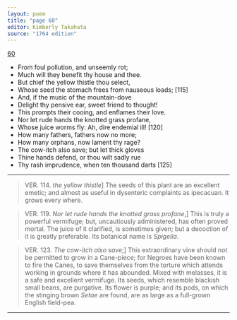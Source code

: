 ```yaml
---
layout: poem
title: "page 60"
editor: Kimberly Takahata
source: "1764 edition"
---
```



[60]()

- From foul pollution, and unseemly rot;
- Much will they benefit thy house and thee.
- But chief the yellow thistle thou select,
- Whose seed the stomach frees from nauseous loads; [115]
- And, if the music of the mountain-dove
- Delight thy pensive ear, sweet friend to thought!
- This prompts their cooing, and enflames their love.
- Nor let rude hands the knotted grass profane,
- Whose juice worms fly: Ah, dire endemial ill! [120]
- How many fathers, fathers now no more;
- How many orphans, now lament thy rage?
- The cow-itch also save; but let thick gloves
- Thine hands defend, or thou wilt sadly rue
- Thy rash imprudence, when ten thousand darts [125]

---

> VER. 114. *the yellow thistle*\] The seeds of this plant are an excellent emetic; and almost as useful in dysenteric complaints as ipecacuan. It grows every where.

> VER. 119. *Nor let rude hands the knotted grass profane*,\] This is truly a powerful vermifuge; but, uncautiously administered, has often proved mortal. The juice of it clarified, is sometimes given; but a decoction of it is greatly preferable. Its botanical name is *Spigelia*.

> VER. 123. *The cow-itch also save*;\] This extraordinary vine should not be permitted to grow in a Cane-piece; for Negroes have been known to fire the Canes, to save themselves from the torture which attends working in grounds where it has abounded. Mixed with melasses, it is a safe and excellent vermifuge. Its seeds, which resemble blackish small beans, are purgative. Its flower is purple; and its pods, on which the stinging brown *Setae* are found, are as large as a full-grown English field-pea. 

---
